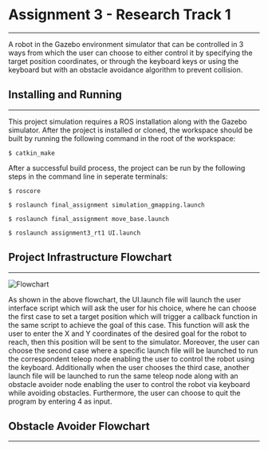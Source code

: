 # Assignment 3 - Research Track 1
---------------------------------
A robot in the Gazebo environment simulator that can be controlled in 3 ways from which the user can choose to either control it by specifying the target position coordinates, or through the keyboard keys or using the keyboard but with an obstacle avoidance algorithm to prevent collision.
## Installing and Running
---------------------------
This project simulation requires a ROS installation along with the Gazebo simulator.
After the project is installed or cloned, the workspace should be built by running the following command in the root of the workspace:
```
$ catkin_make
```
After a successful build process, the project can be run by the following steps in the command line in seperate terminals:

```
$ roscore
```
```
$ roslaunch final_assignment simulation_gmapping.launch
```
```
$ roslaunch final_assignment move_base.launch
```
```
$ roslaunch assignment3_rt1 UI.launch
```
## Project Infrastructure Flowchart
-----------------------------------
![Flowchart](https://user-images.githubusercontent.com/79665691/173406444-8c001c0b-0036-43c0-afdd-8c9a5381d817.png)

As shown in the above flowchart, the UI.launch file will launch the user interface script which will ask the user for his choice, where he can choose the first case to set a target position which will trigger a callback function in the same script to achieve the goal of this case. This function will ask the user to enter the X and Y coordinates of the desired goal for the robot to reach, then this position will be sent to the simulator. 
Moreover, the user can choose the second case where a specific launch file will be launched to run the correspondent teleop node enabling the user to control the robot using the keyboard. Additionally when the user chooses the third case, another launch file will be launched to run the same teleop node along with an obstacle avoider node enabling the user to control the robot via keyboard while avoiding obstacles. Furthermore, the user can choose to quit the program by entering 4 as input.

## Obstacle Avoider Flowchart
-----------------------------

